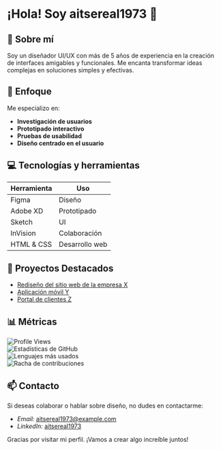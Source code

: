 # ¡Hola! Soy aitsereal1973 🎨  

## 📝 Sobre mí  
Soy un diseñador UI/UX con más de 5 años de experiencia en la creación de interfaces amigables y funcionales. Me encanta transformar ideas complejas en soluciones simples y efectivas.

## 🌟 Enfoque  
Me especializo en:  
- **Investigación de usuarios**  
- **Prototipado interactivo**  
- **Pruebas de usabilidad**  
- **Diseño centrado en el usuario**  

## 💻 Tecnologías y herramientas  
| Herramienta       | Uso        |   
|------------------|-----------|   
| Figma            | Diseño    |  
| Adobe XD         | Prototipado|  
| Sketch           | UI        |  
| InVision         | Colaboración |  
| HTML & CSS       | Desarrollo web |  

## 🚀 Proyectos Destacados  
- [Rediseño del sitio web de la empresa X](https://example.com)  
- [Aplicación móvil Y](https://example.com)  
- [Portal de clientes Z](https://example.com)  

## 📊 Métricas  
![Profile Views](https://komarev.com/ghpvc/?username=aitsereal1973&label=Profile%20Views&color=blue&style=flat)  
![Estadísticas de GitHub](https://github-readme-stats.vercel.app/api?username=aitsereal1973&show_icons=true&theme=radical)  
![Lenguajes más usados](https://github-readme-stats.vercel.app/api/top-langs/?username=aitsereal1973&layout=compact&theme=radical)  
![Racha de contribuciones](https://streak-stats.demolab.com/?user=aitsereal1973&theme=radical)  

## 📫 Contacto  
Si deseas colaborar o hablar sobre diseño, no dudes en contactarme:  
- *Email:* aitsereal1973@example.com  
- *LinkedIn:* [aitsereal1973](https://www.linkedin.com/in/aitsereal1973)  

Gracias por visitar mi perfil. ¡Vamos a crear algo increíble juntos!